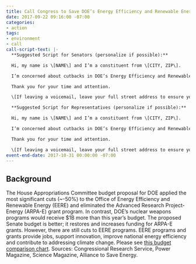 ```yaml
---
title: Call Congress to Save DOE’s Energy Efficiency and Renewable Energy Programs
date: 2017-09-22 09:16:00 -07:00
categories:
- action
tags:
- environment
- call
call-script-text: |-
  **Suggested Script for Senators (personalize if possible):**

  Hi, my name is \[NAME\] and I’m a constituent from \[CITY, ZIP\].

  I’m concerned about cutbacks in DOE’s Energy Efficiency and Renewable Energy (EERE) programs, and I am pleased that the Senate subcommittee has proposed a bill that is far better than either the president’s proposal or the House bill.  However, because EERE programs are critical to common-sense climate change solutions and to providing national energy savings, I urge you to restore full funding as the budget process continues.   Furthermore, please ensure that the final bill includes no riders.

  Thank you for your time and attention.

  \[If leaving a voicemail, leave your full street address to ensure your call is tallied\]

  **Suggested Script for Representatives (personalize if possible):**

  Hi, my name is \[NAME\] and I’m a constituent from \[CITY, ZIP\].

  I’m concerned about cutbacks in DOE’s Energy Efficiency and Renewable Energy (EERE) programs.  These programs are critical to common-sense climate change solutions and to national energy savings.  EERE programs took the biggest cuts - $985M - in the House DOE budget proposal. Among the cuts is the elimination of DOE’s Advanced Research Project-Energy (ARPA-E) grant, yet these grants have benefited companies and institutions, created jobs, supported innovation, contributed to national energy savings, and are part of the first line of defense against climate change.   As the budget process goes forward I urge you to restore funding for these programs and to pass a bill with no riders.

  Thank you for your time and attention.

  \[If leaving a voicemail, leave your full street address to ensure your call is tallied\]
event-end-date: 2017-10-31 00:00:00 -07:00
---
```


## Background

The House Appropriations Committee budget proposal for DOE applied the most significant cuts (~-50%) to the Office of Energy Efficiency and Renewable Energy (EERE) and eliminated the Advanced Research Project-Energy (ARPA-E) grant program.  In contrast, DOE’s nuclear weapons programs would receive $1B more than this year’s budget. The proposed Senate budget is better; it restores and increases funding for ARPA-E grants.  However, there are still cuts to EERE programs.  EERE programs and grants provide jobs, support innovation, improve national energy efficiency and contribute to addressing climate change.  Please see [this budget comparison chart](http://www.ase.org/resources/fy2018-budget-chart-house-and-senate-appropriations). Sources:  Congressional Research Service, Power Magazine, Science Magazine, Alliance to Save Energy.